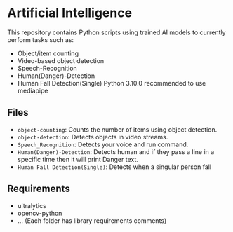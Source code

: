 # Artificial Intelligence

This repository contains Python scripts using trained AI models to currently perform tasks such as:
- Object/item counting
- Video-based object detection
- Speech-Recognition
- Human(Danger)-Detection
- Human Fall Detection(Single) Python 3.10.0 recommended to use mediapipe

## Files
- `object-counting`: Counts the number of items using object detection.
- `object-detection`: Detects objects in video streams.
- `Speech_Recognition`: Detects your voice and run command.
- `Human(Danger)-Detection`: Detects human and if they pass a line in a specific time then it will print Danger text.
- `Human Fall Detection(Single)`: Detects when a singular person fall

## Requirements
- ultralytics
- opencv-python
- ... (Each folder has library requirements comments)

